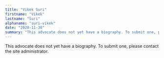 ```yaml
---
title: "Vikek Suri"
firstname: "Vikek"
lastname: "Suri"
alphaname: "suri-vikek"
date: "2020-11-30"
summary: "This advocate does not yet have a biography. To submit one, please contact the site administrator."
---
```

This advocate does not yet have a biography. To submit one, please contact the site administrator.

